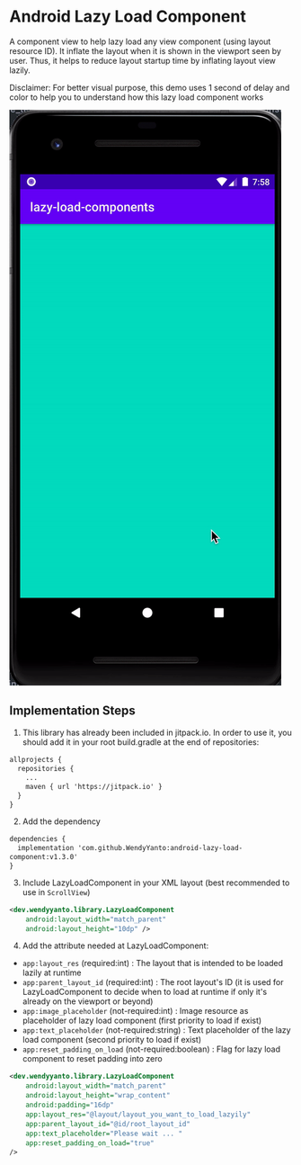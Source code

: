 # Android Lazy Load Component
A component view to help lazy load any view component (using layout resource ID). It inflate the layout when it is shown in the viewport seen by user. Thus, it helps to reduce layout startup time by inflating layout view lazily.

Disclaimer: For better visual purpose, this demo uses 1 second of delay and color to help you to understand how this lazy load component works

![Demo](https://github.com/WendyYanto/android-lazy-load-component/blob/master/assets/demo.gif)

## Implementation Steps

1. This library has already been included in jitpack.io. In order to use it, you should add it in your root build.gradle at the end of repositories:
```
allprojects {
  repositories {
    ...
    maven { url 'https://jitpack.io' }
  }
}
```
2.  Add the dependency
```
dependencies {
  implementation 'com.github.WendyYanto:android-lazy-load-component:v1.3.0'
}
```
3. Include LazyLoadComponent in your XML layout (best recommended to use in `ScrollView`)
```xml
<dev.wendyyanto.library.LazyLoadComponent
    android:layout_width="match_parent"
    android:layout_height="10dp" />
```
4. Add the attribute needed at LazyLoadComponent:
- `app:layout_res` (required:int) : The layout that is intended to be loaded lazily at runtime
- `app:parent_layout_id` (required:int) : The root layout's ID (it is used for LazyLoadComponent to decide when to load at runtime if only it's already on the viewport or beyond)
- `app:image_placeholder` (not-required:int) : Image resource as placeholder of lazy load component (first priority to load if exist)
- `app:text_placeholder` (not-required:string) : Text placeholder of the lazy load component (second priority to load if exist)
- `app:reset_padding_on_load` (not-required:boolean) : Flag for lazy load component to reset padding into zero

```xml
<dev.wendyyanto.library.LazyLoadComponent
    android:layout_width="match_parent"
    android:layout_height="wrap_content"
    android:padding="16dp"
    app:layout_res="@layout/layout_you_want_to_load_lazyily"
    app:parent_layout_id="@id/root_layout_id"
    app:text_placeholder="Please wait ... "
    app:reset_padding_on_load="true"
/>
```
